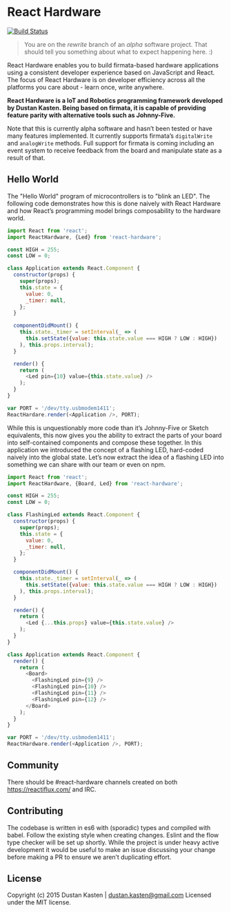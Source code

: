 # React Hardware

[![Build Status](https://travis-ci.org/iamdustan/react-hardware.svg?branch=master)](https://travis-ci.org/iamdustan/react-hardware)

> You are on the *rewrite* branch of an *alpha* software project. That should
> tell you something about what to expect happening here. :)

React Hardware enables you to build firmata-based hardware applications using a
consistent developer experience based on JavaScript and React. The focus of
React Hardware is on developer efficiency across all the platforms you care
about - learn once, write anywhere.

**React Hardware is a IoT and Robotics programming framework developed by Dustan
Kasten. Being based on firmata, it is capable of providing feature parity with
alternative tools such as Johnny-Five.**

Note that this is currently alpha software and hasn’t been tested or have many
features implemented. It currently supports firmata’s `digitalWrite` and
`analogWrite` methods. Full support for firmata is coming including an event
system to receive feedback from the board and manipulate state as a result of
that.

## Hello World

The "Hello World" program of microcontrollers is to "blink an LED". The
following code demonstrates how this is done naively with React Hardware and how
React’s programming model brings composability to the hardware world.

``` javascript
import React from 'react';
import ReactHardware, {Led} from 'react-hardware';

const HIGH = 255;
const LOW = 0;

class Application extends React.Component {
  constructor(props) {
    super(props);
    this.state = {
      value: 0,
      _timer: null,
    };
  }

  componentDidMount() {
    this.state._timer = setInterval(_ => (
      this.setState({value: this.state.value === HIGH ? LOW : HIGH})
    ), this.props.interval);
  }

  render() {
    return (
      <Led pin={10} value={this.state.value} />
    );
  }
}

var PORT = '/dev/tty.usbmodem1411';
ReactHardare.render(<Application />, PORT);
```

While this is unquestionably more code than it’s Johnny-Five or Sketch
equivalents, this now gives you the ability to extract the parts of your board
into self-contained components and compose these together. In this application
we introduced the concept of a flashing LED, hard-coded naively into the global
state. Let’s now extract the idea of a flashing LED into something we can share
with our team or even on npm.

``` javascript
import React from 'react';
import ReactHardware, {Board, Led} from 'react-hardware';

const HIGH = 255;
const LOW = 0;

class FlashingLed extends React.Component {
  constructor(props) {
    super(props);
    this.state = {
      value: 0,
      _timer: null,
    };
  }

  componentDidMount() {
    this.state._timer = setInterval(_ => (
      this.setState({value: this.state.value === HIGH ? LOW : HIGH})
    ), this.props.interval);
  }

  render() {
    return (
      <Led {...this.props} value={this.state.value} />
    );
  }
}

class Application extends React.Component {
  render() {
    return (
      <Board>
        <FlashingLed pin={9} />
        <FlashingLed pin={10} />
        <FlashingLed pin={11} />
        <FlashingLed pin={12} />
      </Board>
    );
  }
}

var PORT = '/dev/tty.usbmodem1411';
ReactHardware.render(<Application />, PORT);
```

## Community

There should be #react-hardware channels created on both
https://reactiflux.com/ and IRC.

## Contributing

The codebase is written in es6 with (sporadic) types and compiled with babel.
Follow the existing style when creating changes. Eslint and the flow type
checker will be set up shortly. While the project is under heavy active
development it would be useful to make an issue discussing your change before
making a PR to ensure we aren’t duplicating effort.

## License

Copyright (c) 2015 Dustan Kasten | dustan.kasten@gmail.com
Licensed under the MIT license.

